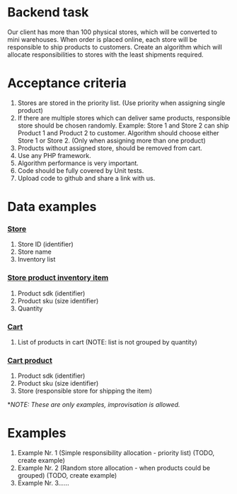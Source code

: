 # Backend task

Our client has more than 100 physical stores, which will be converted to mini warehouses. When order is placed online, each store will be responsible to ship products to customers.
Create an algorithm which will allocate responsibilities to stores with the least shipments required.

# Acceptance criteria
1. Stores are stored in the priority list. (Use priority when assigning single product)
2. If there are multiple stores which can deliver same products, responsible store should be chosen randomly. Example: Store 1 and Store 2 can ship Product 1 and Product 2 to customer. Algorithm should choose either Store 1 or Store 2. (Only when assigning more than one product)
3. Products without assigned store, should be removed from cart.
4. Use any PHP framework.
5. Algorithm performance is very important.
6. Code should be fully covered by Unit tests.
7. Upload code to github and share a link with us.

# Data examples

### [Store](https://github.com/adaptdk/sportmaster-backend-task/blob/main/DataExamples/Store/Store.php)
  1. Store ID (identifier)
  2. Store name
  3. Inventory list

### [Store product inventory item](https://github.com/adaptdk/sportmaster-backend-task/blob/main/DataExamples/Store/Store.php)
  1. Product sdk (identifier)
  2. Product sku (size identifier)
  3. Quantity

### [Cart](https://github.com/adaptdk/sportmaster-backend-task/blob/main/DataExamples/Cart/Cart.php)
  1. List of products in cart (NOTE: list is not grouped by quantity)

### [Cart product](https://github.com/adaptdk/sportmaster-backend-task/blob/main/DataExamples/Cart/Product.php)
  1. Product sdk (identifier)
  2. Product sku (size identifier)
  3. Store (responsible store for shipping the item)

**NOTE: These are only examples, improvisation is allowed.*

# Examples
1. Example Nr. 1 (Simple responsibility allocation - priority list)  (TODO, create example)
2. Example Nr. 2 (Random store allocation - when products could be grouped)  (TODO, create example)
3. Example Nr. 3......




